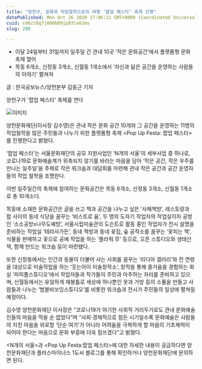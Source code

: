 ```yaml
---
title: "양천구, 문화와 작업철학으로의 여행 ‘팝업 페스타’ 축제 진행"
datePublished: Mon Oct 26 2020 17:06:21 GMT+0000 (Coordinated Universal Time)
cuid: cm6zz0g7j000b09jp93le61mv
slug: 208

---
```



- 이달 24일부터 31일까지 일주일 간 관내 10곳 ‘작은 문화공간’에서 플랫폼형 문화 축제 열어
- 목동 6개소, 신정동 3개소, 신월동 1개소에서 ‘자신과 닮은 공간을 운영하는 사람들의 이야기’ 펼쳐져

글 : 한국공보뉴스/양천본부 김동근 기자

양천구가 '팝업 페스타' 축제를 연다

![이미지](https://cdn.hashnode.com/res/hashnode/image/upload/v1739247426134/0fced450-da64-4085-8cfd-5c9254aa413c.jpeg)

양천문화재단(이사장 김수영)은 관내 작은 문화 공간 10개와 그 공간을 운영하는 11명의 작업철학을 많은 주민들과 나누기 위한 플랫폼형 축제 <Pop Up Festa: 팝업 페스타>를 진행한다고 밝혔다.

‘팝업 페스타’는 서울문화재단의 공모 지원사업인 ‘N개의 서울’의 세부사업 중 하나로, 코로나19로 문화예술계가 위축되지 않기를 바라는 마음을 담아 ‘작은 공간, 작은 우주를 만나는 일주일’을 주제로 작은 워크숍과 대담회를 마련해 관내 작은 공간과 공간 운영자들의 작업 철학을 조명한다.

이번 일주일간의 축제에 참여하는 문화공간은 목동 6개소, 신정동 3개소, 신월동 1개소로 총 10개소다.

목동에 소재한 문화공간은 글을 쓰고 책과 공간을 나누고 싶은 ‘사해책방’, 레스토랑과 펍 사이의 동네 식당을 꿈꾸는 ‘비스트로 윰’, 두 명의 도자기 작업자의 작업실이자 공방인 ‘소소공방x나무도예방’, 서울시립미술관의 도슨트로 활동 중인 작업자가 전시 설명을 준비하는 작업실 ‘테라사가든’, 동네 책방과 동네 꽃집, 숲 공작소를 꿈꾸는 ‘꽃피는 책’, 식물을 판매하고 꽃으로 공예 작업을 하는 ‘플라워 루’ 등으로, 오픈 스튜디오와 생태산책, 함께 만드는 워크숍 등이 마련됐다.

또한 신정동에서는 인간과 동물이 더불어 사는 사회를 꿈꾸는 ‘리디아 갤러리’와 전 연령을 대상으로 미술작업을 하는 ‘웃는아이 미술창작소’, 창작을 통해 즐거움을 경험하는 화실 ‘피피풀스튜디오’에서 작업자들과 작가들이 주민과 마주하는 자리를 준비하고 있으며, 신월동에서는 유일하게 재봉틀로 세상에 하나뿐인 옷과 가방 등의 소품을 만들고 사람들과 나누는 ‘범블비쏘잉스튜디오’를 비롯한 워크숍과 전시가 주민들의 일상에 펼쳐질 예정이다.

김수영 양천문화재단 이사장은 “코로나19가 야기한 사회적 거리두기로도 관내 문화예술인들의 마음을 막을 순 없었다”며 “사회‧경제적으로 힘든 시기일수록 문화예술은 사람들의 지친 마음을 위로할 ‘단순 여가’가 아니라 어려움을 극복하게 할 마음의 기초체력이 되어야 한다는 마음으로 문화 부흥에 더욱 힘쓰겠다”고 밝혔다.

<N개의 서울>과 <Pop Up Festa:팝업 페스타>에 대한 자세한 내용이 궁금하다면 양천문화재단과 플러스마이너스 1도씨 블로그를 통해 확인하거나 양천문화재단에 문의하면 된다.